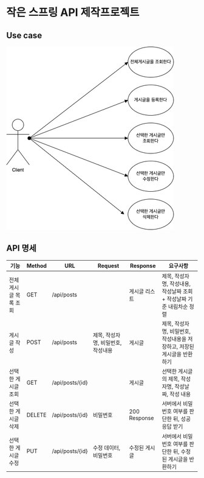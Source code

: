 # 작은 스프링 API 제작프로젝트

## Use case
![유스케이스](./usecase.png)

## API 명세
| 기능           | Method | URL             | Request              | Response     | 요구사항                                      |
|--------------|--------|-----------------|----------------------|--------------|-------------------------------------------|
| 전체 게시글 목록 조회 | GET    | /api/posts      |                      | 게시글 리스트      | 제목, 작성자명, 작성내용, 작성날짜 조회 + 작성날짜 기준 내림차순 정렬 |
| 게시글 작성       | POST   | /api/posts      | 제목, 작성자명, 비밀번호, 작성내용 | 게시글          | 제목, 작성자명, 비밀번호, 작성내용을 저장하고, 저장된 게시글을 반환하기 |
| 선택한 게시글 조회   | GET    | /api/posts/{id} |                      | 게시글          | 선택한 게시글의 제목, 작성자명, 작성날짜, 작성 내용            |
| 선택한 게시글 삭제   | DELETE | /api/posts/{id} | 비밀번호                 | 200 Response | 서버에서 비밀번호 여부를 판단한 뒤, 성공응답 받기              |
| 선택한 게시글 수정   | PUT    | /api/posts/{id} | 수정 데이터, 비밀번호         | 수정된 게시글      | 서버에서 비밀번호 여부를 판단한 뒤, 수정된 게시글을 반환하기        |


